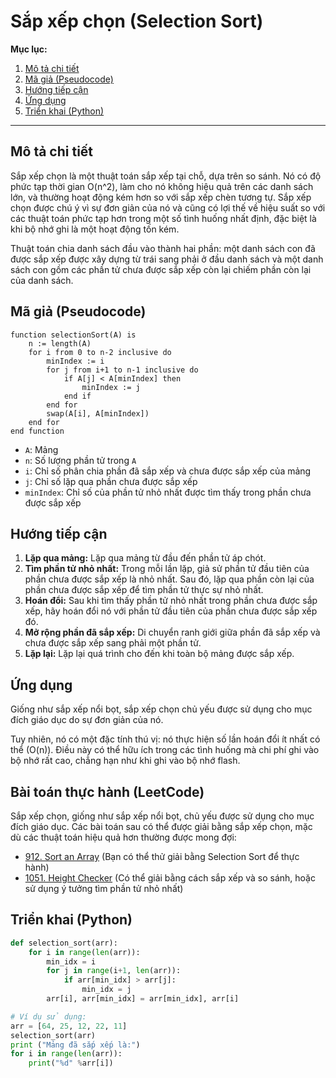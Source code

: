 
# Sắp xếp chọn (Selection Sort)

**Mục lục:**

1.  [Mô tả chi tiết](#mô-tả-chi-tiết)
2.  [Mã giả (Pseudocode)](#mã-giả-pseudocode)
3.  [Hướng tiếp cận](#hướng-tiếp-cận)
4.  [Ứng dụng](#ứng-dụng)
5.  [Triển khai (Python)](#triển-khai-python)

---

## Mô tả chi tiết

Sắp xếp chọn là một thuật toán sắp xếp tại chỗ, dựa trên so sánh. Nó có độ phức tạp thời gian O(n^2), làm cho nó không hiệu quả trên các danh sách lớn, và thường hoạt động kém hơn so với sắp xếp chèn tương tự. Sắp xếp chọn được chú ý vì sự đơn giản của nó và cũng có lợi thế về hiệu suất so với các thuật toán phức tạp hơn trong một số tình huống nhất định, đặc biệt là khi bộ nhớ ghi là một hoạt động tốn kém.

Thuật toán chia danh sách đầu vào thành hai phần: một danh sách con đã được sắp xếp được xây dựng từ trái sang phải ở đầu danh sách và một danh sách con gồm các phần tử chưa được sắp xếp còn lại chiếm phần còn lại của danh sách.

## Mã giả (Pseudocode)

```
function selectionSort(A) is
    n := length(A)
    for i from 0 to n-2 inclusive do
        minIndex := i
        for j from i+1 to n-1 inclusive do
            if A[j] < A[minIndex] then
                minIndex := j
            end if
        end for
        swap(A[i], A[minIndex])
    end for
end function
```

*   `A`: Mảng
*   `n`: Số lượng phần tử trong `A`
*   `i`: Chỉ số phân chia phần đã sắp xếp và chưa được sắp xếp của mảng
*   `j`: Chỉ số lặp qua phần chưa được sắp xếp
*   `minIndex`: Chỉ số của phần tử nhỏ nhất được tìm thấy trong phần chưa được sắp xếp

## Hướng tiếp cận

1.  **Lặp qua mảng:** Lặp qua mảng từ đầu đến phần tử áp chót.
2.  **Tìm phần tử nhỏ nhất:** Trong mỗi lần lặp, giả sử phần tử đầu tiên của phần chưa được sắp xếp là nhỏ nhất. Sau đó, lặp qua phần còn lại của phần chưa được sắp xếp để tìm phần tử thực sự nhỏ nhất.
3.  **Hoán đổi:** Sau khi tìm thấy phần tử nhỏ nhất trong phần chưa được sắp xếp, hãy hoán đổi nó với phần tử đầu tiên của phần chưa được sắp xếp đó.
4.  **Mở rộng phần đã sắp xếp:** Di chuyển ranh giới giữa phần đã sắp xếp và chưa được sắp xếp sang phải một phần tử.
5.  **Lặp lại:** Lặp lại quá trình cho đến khi toàn bộ mảng được sắp xếp.

## Ứng dụng

Giống như sắp xếp nổi bọt, sắp xếp chọn chủ yếu được sử dụng cho mục đích giáo dục do sự đơn giản của nó.

Tuy nhiên, nó có một đặc tính thú vị: nó thực hiện số lần hoán đổi ít nhất có thể (O(n)). Điều này có thể hữu ích trong các tình huống mà chi phí ghi vào bộ nhớ rất cao, chẳng hạn như khi ghi vào bộ nhớ flash.

## Bài toán thực hành (LeetCode)

Sắp xếp chọn, giống như sắp xếp nổi bọt, chủ yếu được sử dụng cho mục đích giáo dục. Các bài toán sau có thể được giải bằng sắp xếp chọn, mặc dù các thuật toán hiệu quả hơn thường được mong đợi:

*   [912. Sort an Array](https://leetcode.com/problems/sort-an-array/) (Bạn có thể thử giải bằng Selection Sort để thực hành)
*   [1051. Height Checker](https://leetcode.com/problems/height-checker/) (Có thể giải bằng cách sắp xếp và so sánh, hoặc sử dụng ý tưởng tìm phần tử nhỏ nhất)

## Triển khai (Python)

```python
def selection_sort(arr):
    for i in range(len(arr)):
        min_idx = i
        for j in range(i+1, len(arr)):
            if arr[min_idx] > arr[j]:
                min_idx = j
        arr[i], arr[min_idx] = arr[min_idx], arr[i]

# Ví dụ sử dụng:
arr = [64, 25, 12, 22, 11]
selection_sort(arr)
print ("Mảng đã sắp xếp là:")
for i in range(len(arr)):
    print("%d" %arr[i])
```
